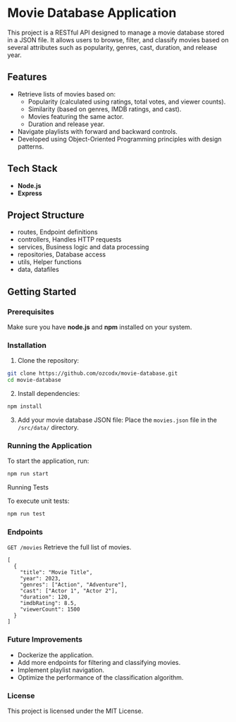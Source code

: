 # Movie Database Application

This project is a RESTful API designed to manage a movie database stored in a JSON file. It allows users to browse, filter, and classify movies based on several attributes such as popularity, genres, cast, duration, and release year.

## Features
- Retrieve lists of movies based on:
  - Popularity (calculated using ratings, total votes, and viewer counts).
  - Similarity (based on genres, IMDB ratings, and cast).
  - Movies featuring the same actor.
  - Duration and release year.
- Navigate playlists with forward and backward controls.
- Developed using Object-Oriented Programming principles with design patterns.

## Tech Stack
- **Node.js**
- **Express**

## Project Structure

* routes, Endpoint definitions
* controllers, Handles HTTP requests
* services, Business logic and data processing
* repositories, Database access
* utils, Helper functions
* data, datafiles

## Getting Started

### Prerequisites
Make sure you have **node.js** and **npm** installed on your system.

### Installation
1. Clone the repository:
```bash
git clone https://github.com/ozcodx/movie-database.git
cd movie-database
```

2. Install dependencies:
```bash
npm install
```

3. Add your movie database JSON file:
Place the `movies.json` file in the `/src/data/` directory.

### Running the Application
To start the application, run:
```bash
npm run start
```

Running Tests

To execute unit tests:
```bash
npm run test
```

### Endpoints

`GET /movies`
Retrieve the full list of movies.

```
[
  {
    "title": "Movie Title",
    "year": 2023,
    "genres": ["Action", "Adventure"],
    "cast": ["Actor 1", "Actor 2"],
    "duration": 120,
    "imdbRating": 8.5,
    "viewerCount": 1500
  }
]
```

### Future Improvements

- Dockerize the application.
- Add more endpoints for filtering and classifying movies.
- Implement playlist navigation.
- Optimize the performance of the classification algorithm.

### License

This project is licensed under the MIT License.

